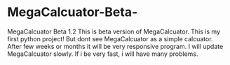 # MegaCalcuator-Beta-
MegaCalcuator Beta 1.2
This is beta version of MegaCalcuator. This is my first python project!
But dont see MegaCalcuator as a simple calcuator. After few weeks or months it will be very responsive program.
I will update MegaCalcuator slowly. If i be very fast, i will have many problems.

